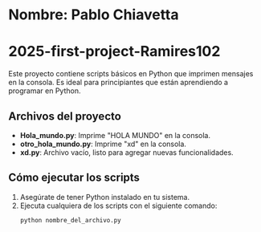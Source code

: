# Nombre: Pablo Chiavetta

# 2025-first-project-Ramires102

Este proyecto contiene scripts básicos en Python que imprimen mensajes en la consola. Es ideal para principiantes que están aprendiendo a programar en Python.

## Archivos del proyecto

- **Hola_mundo.py**: Imprime "HOLA MUNDO" en la consola.
- **otro_hola_mundo.py**: Imprime "xd" en la consola.
- **xd.py**: Archivo vacío, listo para agregar nuevas funcionalidades.

## Cómo ejecutar los scripts

1. Asegúrate de tener Python instalado en tu sistema.
2. Ejecuta cualquiera de los scripts con el siguiente comando:
   ```bash
   python nombre_del_archivo.py
